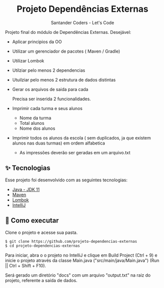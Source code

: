 <h1 align="center">Projeto Dependências Externas</h1>

<p align="center">
  Santander Coders - Let's Code
</p>

   Projeto final do módulo de Dependências Externas.
   Desejável:
* Aplicar principios da OO
* Utilizar um gerenciador de pacotes ( Maven / Gradle)
* Utilizar Lombok
* Utilziar pelo menos 2 dependencias
* Utuilziar pelo menos 2 estrutura de dados distintas
* Gerar os arquivos de saida para cada
   

   Precisa ser inserida 2 funcionalidades.
* Imprimir cada turma e seus alunos
    * Nome da turma
    * Total alunos
    * Nome dos alunos
* Imprimir todos os alunos da escola ( sem duplicados, ja que existem alunos nas duas turmas) em ordem alfabetica
    * As impressões deverão ser geradas em um arquivo.txt


## ✨ Tecnologias

Esse projeto foi desenvolvido com as seguintes tecnologias:

- [Java - JDK 11](https://www.oracle.com/br/java/technologies/javase/jdk11-archive-downloads.html)
- [Maven](https://maven.apache.org/)
- [Lombok](https://projectlombok.org/)
- [IntelliJ](https://www.jetbrains.com/pt-br/idea/)

## 🚀 Como executar

Clone o projeto e acesse sua pasta.

```bash
$ git clone https://github.com/projeto-dependencias-externas
$ cd projeto-dependencias-externas
```

Para iniciar, abra o o projeto no IntelliJ e clique em Build Project (Ctrl + 9) e inicie o projeto através da classe Main.java ("src/main/java/Main.java") 
(Run || Ctrl + Shift + F10).

Será gerado um diretório "docs" com um arquivo "output.txt" na raiz do projeto, referente a saída de dados. 
